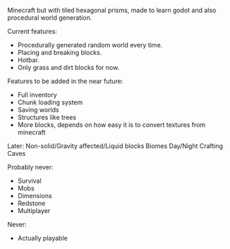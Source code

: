 Minecraft but with tiled hexagonal prisms, made to learn godot and also procedural world generation.

Current features:
* Procedurally generated random world every time.
* Placing and breaking blocks.
* Hotbar.
* Only grass and dirt blocks for now.

Features to be added in the near future:
* Full inventory
* Chunk loading system
* Saving worlds
* Structures like trees
* More blocks, depends on how easy it is to convert textures from minecraft

Later:
Non-solid/Gravity affected/Liquid blocks
Biomes
Day/Night
Crafting
Caves

Probably never:
* Survival
* Mobs
* Dimensions
* Redstone
* Multiplayer

Never:
* Actually playable